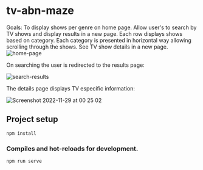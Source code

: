 # tv-abn-maze

Goals:
To display shows per genre on home page.
Allow user's to search by TV shows and display results in a new page.
Each row displays shows based on category.
Each category is presented in horizontal way allowing scrolling through the shows.
See TV show details in a new page.
![home-page](https://user-images.githubusercontent.com/5918438/204401473-680b16ce-cd34-4134-ad02-27705d0757f9.jpg)

On searching  the user is redirected to the results page:

![search-results](https://user-images.githubusercontent.com/5918438/204401788-17d00f2a-1fa0-4979-a4cd-0df630a64e5e.png)

The details page displays TV especific information: 

![Screenshot 2022-11-29 at 00 25 02](https://user-images.githubusercontent.com/5918438/204401978-009618e4-bd06-4080-a160-c53509b8a086.png)



## Project setup
```
npm install
```

### Compiles and hot-reloads for development.
```
npm run serve
```
